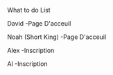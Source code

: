 What to do List

David
-Page D'acceuil

Noah (Short King)
-Page D'acceuil

Alex
-Inscription

Al 
-Inscription
